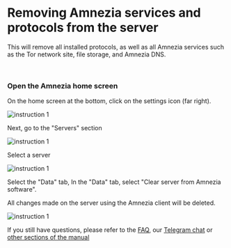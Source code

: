 # Removing Amnezia services and protocols from the server

This will remove all installed protocols, as well as all Amnezia services such as the Tor network site, file storage, and Amnezia DNS.

&nbsp;

### Open the Amnezia home screen


On the home screen at the bottom, click on the settings icon (far right).

![instruction 1](https://raw.githubusercontent.com/Aftershock669/amnezia-open-docs/master/docs/ru/instructions/07_delete-servises-amneziaa/img/dsa_en_1.png)

Next, go to the "Servers" section

![instruction 1](https://raw.githubusercontent.com/Aftershock669/amnezia-open-docs/master/docs/ru/instructions/07_delete-servises-amnezia/img/dsa_en_2.png)

Select a server

![instruction 1](https://raw.githubusercontent.com/Aftershock669/amnezia-open-docs/master/docs/ru/instructions/07_delete-servises-amnezia/img/dsa_en_3.png)

Select the "Data" tab, 
In the "Data" tab, select "Clear server from Amnezia software".

All changes made on the server using the Amnezia client will be deleted.

![instruction 1](https://raw.githubusercontent.com/Aftershock669/amnezia-open-docs/master/docs/ru/instructions/07_delete-servises-amnezia/img/dsa_en_3.png)


If you still have questions, please refer to the [FAQ], our [Telegram chat] or [other sections of the manual]


[amnezia-site-ext-link]: https://amnezia-web-nx1r.vercel.app
[about-int-link]: /about
[FAQ]: /about 
[Telegram chat]: /about 
[other sections of the manual]: /about



